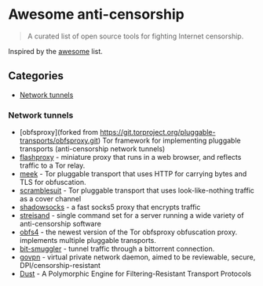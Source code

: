 # Awesome anti-censorship

> A curated list of open source tools for fighting Internet censorship.

Inspired by the [awesome](https://github.com/sindresorhus/awesome) list.

## Categories
- [Network tunnels](#network-tunnels)

### Network tunnels
- [obfsproxy](forked from https://git.torproject.org/pluggable-transports/obfsproxy.git) Tor framework for implementing pluggable transports (anti-censorship network tunnels)
- [flashproxy](https://crypto.stanford.edu/flashproxy/) -  miniature proxy that runs in a web browser, and reflects traffic to a Tor relay.
- [meek](https://trac.torproject.org/projects/tor/wiki/doc/meek) - Tor pluggable transport that uses HTTP for carrying bytes and TLS for obfuscation.
- [scramblesuit](http://www.cs.kau.se/philwint/scramblesuit/) - Tor pluggable transport that uses look-like-nothing traffic as a cover channel
- [shadowsocks](https://github.com/shadowsocks) - a fast socks5 proxy that encrypts traffic
- [streisand](https://github.com/jlund/streisand) - single command set for a server running a wide variety of anti-censorship software
- [obfs4](git@github.com:Yawning/obfs4.git) - the newest version of the Tor obfsproxy obfuscation proxy. implements multiple pluggable transports.
- [bit-smuggler](https://github.com/danoctavian/bit-smuggler) - tunnel traffic through a bittorrent connection.
- [govpn](https://github.com/stargrave/govpn) - virtual private network daemon, aimed to be reviewable, secure, DPI/censorship-resistant
- [Dust](https://github.com/blanu/Dust) - A Polymorphic Engine for Filtering-Resistant Transport Protocols
